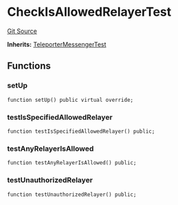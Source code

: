 # CheckIsAllowedRelayerTest
[Git Source](https://github.com/ava-labs/teleporter/blob/dde09fbf56cc395da6bfd76c7f894a3cf5b2cd9e/src/Teleporter/tests/CheckAllowedRelayerTests.t.sol)

**Inherits:**
[TeleporterMessengerTest](/src/Teleporter/tests/TeleporterMessengerTest.t.sol/contract.TeleporterMessengerTest.md)


## Functions
### setUp


```solidity
function setUp() public virtual override;
```

### testIsSpecifiedAllowedRelayer


```solidity
function testIsSpecifiedAllowedRelayer() public;
```

### testAnyRelayerIsAllowed


```solidity
function testAnyRelayerIsAllowed() public;
```

### testUnauthorizedRelayer


```solidity
function testUnauthorizedRelayer() public;
```

